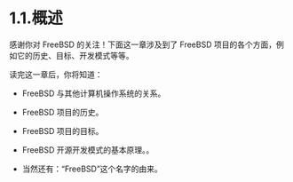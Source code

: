 # 1.1.概述

感谢你对 FreeBSD 的关注！下面这一章涉及到了 FreeBSD 项目的各个方面，例如它的历史、目标、开发模式等等。

读完这一章后，你将知道：

- FreeBSD 与其他计算机操作系统的关系。

- FreeBSD 项目的历史。

- FreeBSD 项目的目标。

- FreeBSD 开源开发模式的基本原理。。

- 当然还有：“FreeBSD”这个名字的由来。
